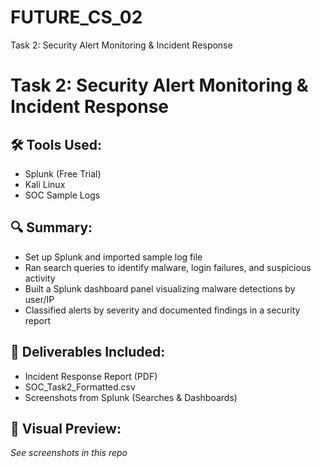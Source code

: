 # FUTURE_CS_02
Task 2: Security Alert Monitoring &amp; Incident Response
# Task 2: Security Alert Monitoring & Incident Response

## 🛠 Tools Used:
- Splunk (Free Trial)
- Kali Linux
- SOC Sample Logs

## 🔍 Summary:
- Set up Splunk and imported sample log file
- Ran search queries to identify malware, login failures, and suspicious activity
- Built a Splunk dashboard panel visualizing malware detections by user/IP
- Classified alerts by severity and documented findings in a security report

## 📂 Deliverables Included:
- Incident Response Report (PDF)
- SOC_Task2_Formatted.csv
- Screenshots from Splunk (Searches & Dashboards)

## 📸 Visual Preview:
*See screenshots in this repo*

